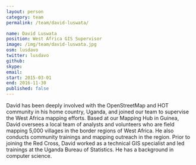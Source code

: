 ```yaml
---
layout: person
category: team
permalink: /team/david-luswata/

name: David Luswata
position: West Africa GIS Supervisor
image: /img/team/david-luswata.jpg
osm: lusdavo
twitter: lusdavo
github:
skype:
email:
start: 2015-03-01
end: 2016-11-30
published: false
---
```


David has been deeply involved with the OpenStreetMap and HOT community in his home country, Uganda, and joined our team to supervise the West Africa mapping efforts. Based at our Mapping Hub in Guinea, David oversees a local team of analysts and volunteers who are field mapping 5,000 villages in the border regions of West Africa. He also conducts community trainings and mapping outreach in the region. Prior to joining the Red Cross, David worked as a technical GIS specialist and led trainings at the Uganda Bureau of Statistics. He has a background in computer science.
